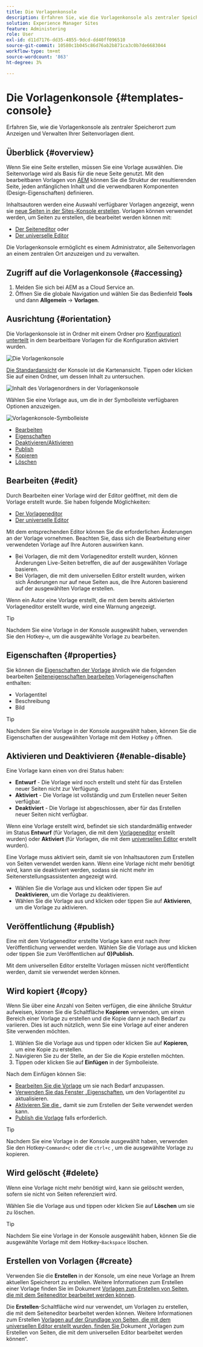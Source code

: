```yaml
---
title: Die Vorlagenkonsole
description: Erfahren Sie, wie die Vorlagenkonsole als zentraler Speicherort zum Anzeigen und Verwalten Ihrer Seitenvorlagen dient.
solution: Experience Manager Sites
feature: Administering
role: User
exl-id: d11d7176-dd35-4855-9dcd-dd40ff096510
source-git-commit: 10580c1b045c86d76ab2b871ca3c0b7de6683044
workflow-type: tm+mt
source-wordcount: '863'
ht-degree: 3%

---
```


# Die Vorlagenkonsole {#templates-console}

Erfahren Sie, wie die Vorlagenkonsole als zentraler Speicherort zum Anzeigen und Verwalten Ihrer Seitenvorlagen dient.

## Überblick {#overview}

Wenn Sie eine Seite erstellen, müssen Sie eine Vorlage auswählen. Die Seitenvorlage wird als Basis für die neue Seite genutzt. Mit den bearbeitbaren Vorlagen von [AEM](/help/implementing/developing/components/templates.md) können Sie die Struktur der resultierenden Seite, jeden anfänglichen Inhalt und die verwendbaren Komponenten (Design-Eigenschaften) definieren.

Inhaltsautoren werden eine Auswahl verfügbarer Vorlagen angezeigt, wenn sie [neue Seiten in der Sites-Konsole erstellen](/help/sites-cloud/authoring/sites-console/creating-pages.md). Vorlagen können verwendet werden, um Seiten zu erstellen, die bearbeitet werden können mit:

* [Der Seiteneditor](/help/sites-cloud/authoring/page-editor/templates.md) oder
* [Der universelle Editor](/help/sites-cloud/authoring/universal-editor/templates.md)

Die Vorlagenkonsole ermöglicht es einem Administrator, alle Seitenvorlagen an einem zentralen Ort anzuzeigen und zu verwalten.

## Zugriff auf die Vorlagenkonsole {#accessing}

1. Melden Sie sich bei AEM as a Cloud Service an.
1. Öffnen Sie die globale Navigation und wählen Sie das Bedienfeld **Tools** und dann **Allgemein** -> **Vorlagen**.

## Ausrichtung {#orientation}

Die Vorlagenkonsole ist in Ordner mit einem Ordner pro [Konfiguration) unterteilt](/help/implementing/developing/introduction/configurations.md) in dem bearbeitbare Vorlagen für die Konfiguration aktiviert wurden.

![Die Vorlagenkonsole](assets/templates-console/templates-console.png)

[Die Standardansicht](/help/sites-cloud/authoring/quick-start.md) der Konsole ist die Kartenansicht. Tippen oder klicken Sie auf einen Ordner, um dessen Inhalt zu untersuchen.

![Inhalt des Vorlagenordners in der Vorlagenkonsole](assets/templates-console/templates-console-templates.png)

Wählen Sie eine Vorlage aus, um die in der Symbolleiste verfügbaren Optionen anzuzeigen.

![Vorlagenkonsole-Symbolleiste](assets/templates-console/templates-console-toolbar.png)

* [Bearbeiten](#edit-edit)
* [Eigenschaften](#properties)
* [Deaktivieren/Aktivieren](#enable-disable)
* [Publish](#publish)
* [Kopieren](#copy)
* [Löschen](#delete)

## Bearbeiten {#edit}

Durch Bearbeiten einer Vorlage wird der Editor geöffnet, mit dem die Vorlage erstellt wurde. Sie haben folgende Möglichkeiten:

* [Der Vorlageneditor](/help/sites-cloud/authoring/page-editor/templates.md)
* [Der universelle Editor](/help/sites-cloud/authoring/universal-editor/templates.md)

Mit dem entsprechenden Editor können Sie die erforderlichen Änderungen an der Vorlage vornehmen. Beachten Sie, dass sich die Bearbeitung einer verwendeten Vorlage auf Ihre Autoren auswirken kann.

* Bei Vorlagen, die mit dem Vorlageneditor erstellt wurden, können Änderungen Live-Seiten betreffen, die auf der ausgewählten Vorlage basieren.
* Bei Vorlagen, die mit dem universellen Editor erstellt wurden, wirken sich Änderungen nur auf neue Seiten aus, die Ihre Autoren basierend auf der ausgewählten Vorlage erstellen.

Wenn ein Autor eine Vorlage erstellt, die mit dem bereits aktivierten Vorlageneditor erstellt wurde, wird eine Warnung angezeigt.

>[!TIP]
>
>Nachdem Sie eine Vorlage in der Konsole ausgewählt haben, verwenden Sie den Hotkey-`e`, um die ausgewählte Vorlage zu bearbeiten.

## Eigenschaften {#properties}

Sie können die [Eigenschaften der Vorlage](/help/sites-cloud/authoring/page-editor/templates.md) ähnlich wie die folgenden bearbeiten [Seiteneigenschaften bearbeiten](/help/sites-cloud/authoring/sites-console/page-properties.md).Vorlageneigenschaften enthalten:

* Vorlagentitel
* Beschreibung
* Bild

>[!TIP]
>
>Nachdem Sie eine Vorlage in der Konsole ausgewählt haben, können Sie die Eigenschaften der ausgewählten Vorlage mit dem Hotkey `p` öffnen.

## Aktivieren und Deaktivieren {#enable-disable}

Eine Vorlage kann einen von drei Status haben:

* **Entwurf** - Die Vorlage wird noch erstellt und steht für das Erstellen neuer Seiten nicht zur Verfügung.
* **Aktiviert** - Die Vorlage ist vollständig und zum Erstellen neuer Seiten verfügbar.
* **Deaktiviert** - Die Vorlage ist abgeschlossen, aber für das Erstellen neuer Seiten nicht verfügbar.

Wenn eine Vorlage erstellt wird, befindet sie sich standardmäßig entweder im Status **Entwurf** (für Vorlagen, die mit dem [Vorlageneditor](/help/sites-cloud/authoring/page-editor/templates.md) erstellt wurden) oder **Aktiviert** (für Vorlagen, die mit dem [universellen Editor](/help/sites-cloud/authoring/universal-editor/templates.md) erstellt wurden).

Eine Vorlage muss aktiviert sein, damit sie von Inhaltsautoren zum Erstellen von Seiten verwendet werden kann. Wenn eine Vorlage nicht mehr benötigt wird, kann sie deaktiviert werden, sodass sie nicht mehr im Seitenerstellungsassistenten angezeigt wird.

* Wählen Sie die Vorlage aus und klicken oder tippen Sie auf **Deaktivieren**, um die Vorlage zu deaktivieren.
* Wählen Sie die Vorlage aus und klicken oder tippen Sie auf **Aktivieren**, um die Vorlage zu aktivieren.

## Veröffentlichung {#publish}

Eine mit dem Vorlageneditor erstellte Vorlage kann erst nach ihrer Veröffentlichung verwendet werden. Wählen Sie die Vorlage aus und klicken oder tippen Sie zum Veröffentlichen auf **0}Publish.**

Mit dem universellen Editor erstellte Vorlagen müssen nicht veröffentlicht werden, damit sie verwendet werden können.

## Wird kopiert {#copy}

Wenn Sie über eine Anzahl von Seiten verfügen, die eine ähnliche Struktur aufweisen, können Sie die Schaltfläche **Kopieren** verwenden, um einen Bereich einer Vorlage zu erstellen und die Kopie dann je nach Bedarf zu variieren. Dies ist auch nützlich, wenn Sie eine Vorlage auf einer anderen Site verwenden möchten.

1. Wählen Sie die Vorlage aus und tippen oder klicken Sie auf **Kopieren**, um eine Kopie zu erstellen.
1. Navigieren Sie zu der Stelle, an der Sie die Kopie erstellen möchten.
1. Tippen oder klicken Sie auf **Einfügen** in der Symbolleiste.

Nach dem Einfügen können Sie:

* [Bearbeiten Sie die Vorlage](#edit) um sie nach Bedarf anzupassen.
* [Verwenden Sie das Fenster „Eigenschaften](#properties), um den Vorlagentitel zu aktualisieren.
* [Aktivieren Sie die ](#enable-disable), damit sie zum Erstellen der Seite verwendet werden kann.
* [Publish die Vorlage](#publish) falls erforderlich.

>[!TIP]
>
>Nachdem Sie eine Vorlage in der Konsole ausgewählt haben, verwenden Sie den Hotkey-`Command+c` oder die `ctrl+c` , um die ausgewählte Vorlage zu kopieren.

## Wird gelöscht {#delete}

Wenn eine Vorlage nicht mehr benötigt wird, kann sie gelöscht werden, sofern sie nicht von Seiten referenziert wird.

Wählen Sie die Vorlage aus und tippen oder klicken Sie auf **Löschen** um sie zu löschen.

>[!TIP]
>
>Nachdem Sie eine Vorlage in der Konsole ausgewählt haben, können Sie die ausgewählte Vorlage mit dem Hotkey-`Backspace` löschen.

## Erstellen von Vorlagen {#create}

Verwenden Sie die **Erstellen** in der Konsole, um eine neue Vorlage an Ihrem aktuellen Speicherort zu erstellen. Weitere Informationen zum Erstellen einer Vorlage finden Sie im Dokument [Vorlagen zum Erstellen von Seiten, die mit dem Seiteneditor bearbeitet werden können](/help/sites-cloud/authoring/page-editor/templates.md).

Die **Erstellen**-Schaltfläche wird nur verwendet, um Vorlagen zu erstellen, die mit dem Seiteneditor bearbeitet werden können. Weitere Informationen zum Erstellen [ Vorlagen auf der Grundlage von Seiten, die mit dem universellen Editor erstellt wurden, finden Sie ](/help/sites-cloud/authoring/universal-editor/templates.md) Dokument „Vorlagen zum Erstellen von Seiten, die mit dem universellen Editor bearbeitet werden können“.
